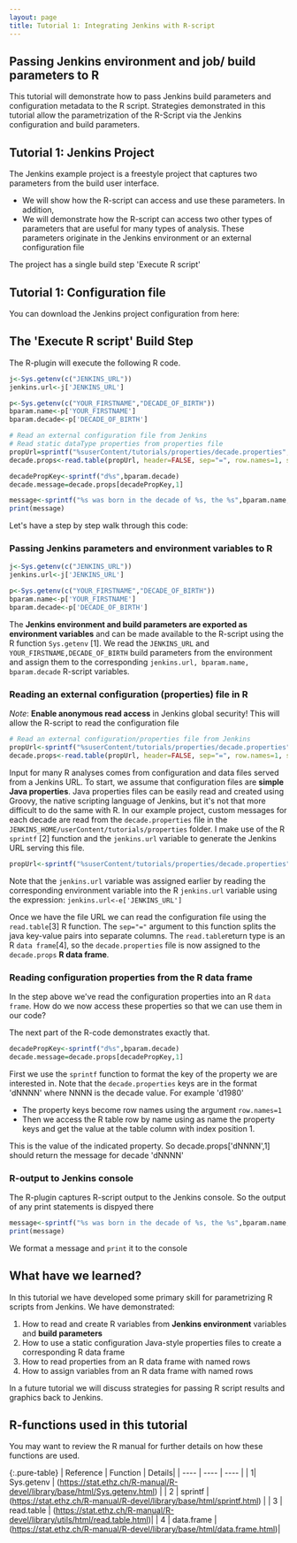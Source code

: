 ```yaml
---
layout: page
title: Tutorial 1: Integrating Jenkins with R-script
---
```


## Passing Jenkins environment and job/ build parameters to R

This tutorial will demonstrate how to pass Jenkins build parameters and configuration metadata to the  R script. Strategies demonstrated in  this tutorial allow the parametrization of the R-Script via the Jenkins configuration and build parameters.

## Tutorial 1: Jenkins Project

The Jenkins example project is a freestyle project that captures two parameters from the build user interface.

- We will show how the R-script can access and use these parameters. In addition,
- We will demonstrate how the R-script can access two other types of parameters that are useful for many types of analysis. These parameters originate in the Jenkins environment or an external configuration file

The project has a single build step 'Execute R script'

## Tutorial 1: Configuration file

You can download the Jenkins project configuration from here:

## The 'Execute R script' Build Step

The R-plugin will execute the following R code.

```R
j<-Sys.getenv(c("JENKINS_URL"))
jenkins.url<-j['JENKINS_URL']

p<-Sys.getenv(c("YOUR_FIRSTNAME","DECADE_OF_BIRTH"))
bparam.name<-p['YOUR_FIRSTNAME']
bparam.decade<-p['DECADE_OF_BIRTH']

# Read an external configuration file from Jenkins
# Read static dataType properties from properties file
propUrl=sprintf("%suserContent/tutorials/properties/decade.properties",'http://illuminationpc:8080/')
decade.props<-read.table(propUrl, header=FALSE, sep="=", row.names=1, strip.white=TRUE, na.strings="NA", stringsAsFactors=FALSE)

decadePropKey<-sprintf("d%s",bparam.decade)
decade.message=decade.props[decadePropKey,1]

message<-sprintf("%s was born in the decade of %s, the %s",bparam.name, bparam.decade, decade.message)
print(message)
```

Let's have a step by step walk through this code:

### Passing Jenkins parameters and environment variables to R

```R
j<-Sys.getenv(c("JENKINS_URL"))
jenkins.url<-j['JENKINS_URL']

p<-Sys.getenv(c("YOUR_FIRSTNAME","DECADE_OF_BIRTH"))
bparam.name<-p['YOUR_FIRSTNAME']
bparam.decade<-p['DECADE_OF_BIRTH']
```
The **Jenkins environment and build parameters are exported as environment variables** and can be made available to the R-script using the R function `Sys.getenv` [1]. We read the ``` JENKINS_URL ``` and ```YOUR_FIRSTNAME,DECADE_OF_BIRTH``` build parameters from the environment and assign them to the corresponding ```jenkins.url, bparam.name, bparam.decade``` R-script variables.

### Reading an external configuration (properties) file in R

*Note*: **Enable anonymous read access** in Jenkins global security! This will allow the R-script to read the configuration file

```R
# Read an external configuration/properties file from Jenkins
propUrl<-sprintf("%suserContent/tutorials/properties/decade.properties",jenkins.url)
decade.props<-read.table(propUrl, header=FALSE, sep="=", row.names=1, strip.white=TRUE, na.strings="NA", stringsAsFactors=FALSE)
```
Input for many R analyses comes from configuration and data files served from a Jenkins URL. 
To start, we assume that configuration files are **simple Java properties**. Java properties files can be easily read and created using Groovy, the native scripting language of Jenkins, but it's not that more difficult to do the same with R.
In our example project, custom messages for each decade are read from the `decade.properties` file in the `JENKINS_HOME/userContent/tutorials/properties` folder. I make use of the R `sprintf` [2] function and the `jenkins.url` variable to generate the Jenkins URL serving this file.

```R
propUrl<-sprintf("%suserContent/tutorials/properties/decade.properties",jenkins.url)
```

Note that the `jenkins.url` variable was assigned earlier by reading the corresponding environment variable into the R `jenkins.url` variable using the expression: `jenkins.url<-e['JENKINS_URL']`

Once we have the file URL we can read the configuration file using the `read.table`[3] R function. The `sep="="` argument to this function splits the java key-value pairs into separate columns. The `read.table`return type is an R `data frame`[4], so the `decade.properties` file is now assigned to the `decade.props` **R data frame**.

### Reading configuration properties from the R data frame

In the step above we've read the configuration properties into an R `data frame`. 
How do we now access these properties so that we can use them in our code? 

The next part of the R-code demonstrates exactly that.

```R 
decadePropKey<-sprintf("d%s",bparam.decade)
decade.message=decade.props[decadePropKey,1]
```

First we use the `sprintf` function to format the key of the property we are interested in. Note that the `decade.properties` keys are in the format 'dNNNN' where NNNN is the decade value. For example 'd1980'

- The property keys become row names using the argument `row.names=1`
- Then we access the R table row by name using as name the property keys and get the value at the table column with index position 1. 

This is the value of the indicated property. So decade.props['dNNNN',1] should return the message for decade 'dNNNN' 

### R-output to Jenkins console

The R-plugin captures R-script output to the Jenkins console. So the output of any print statements is dispyed there

```R 
message<-sprintf("%s was born in the decade of %s, the %s",bparam.name, bparam.decade, decade.message)
print(message)
```

We format a message and `print` it to the console

## What have we learned?

In this tutorial we have developed some primary skill for parametrizing R scripts from Jenkins. We have demonstrated:

1. How to read and create R variables from **Jenkins environment** variables and **build parameters**
2. How to use a static configuration Java-style properties files to create a corresponding R data frame
3. How to read properties from an R data frame with named rows
4. How to assign variables from an R data frame with named rows

In a future tutorial we will discuss strategies for passing R script results and graphics back to Jenkins. 

## R-functions used in this tutorial

You may want to review the R manual for further details on how these functions are used.

{:.pure-table}
| Reference | Function | Details|
| ---- | ---- | ---- |
| 1| Sys.getenv | (https://stat.ethz.ch/R-manual/R-devel/library/base/html/Sys.getenv.html) |
| 2 | sprintf | (https://stat.ethz.ch/R-manual/R-devel/library/base/html/sprintf.html) |
| 3 | read.table | (https://stat.ethz.ch/R-manual/R-devel/library/utils/html/read.table.html)|
| 4 | data.frame | (https://stat.ethz.ch/R-manual/R-devel/library/base/html/data.frame.html)|

